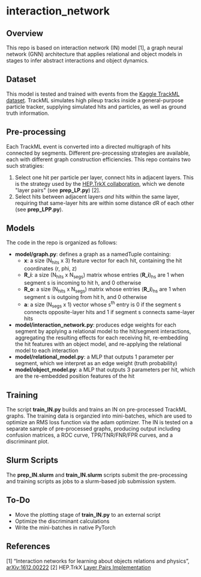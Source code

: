 # interaction_network
## Overview
This repo is based on interaction network (IN) model [1], a graph neural network (GNN) architecture that applies relational and object models in stages to infer abstract interactions and object dynamics. 

## Dataset 
This model is tested and trained with events from the [Kaggle TrackML dataset](https://www.kaggle.com/c/trackml-particle-identification). TrackML simulates high pileup tracks inside a general-purpose particle tracker, supplying simulated hits and particles, as well as ground truth information. 

## Pre-processing
Each TrackML event is converted into a directed multigraph of hits connected by segments. Different pre-processing strategies are available, each with different graph construction efficiencies. This repo contains two such stratigies:
   1) Select one hit per particle per layer, connect hits in adjacent layers. This is the strategy used by the [HEP.TrkX collaboration](https://heptrkx.github.io/), which we denote "layer pairs" (see **prep_LP.py**) [2]. 
   2) Select hits between adjacent layers *and* hits within the same layer, requiring that same-layer hits are within some distance dR of each other (see **prep_LPP.py**).

## Models
The code in the repo is organized as follows:
* **model/graph.py**: defines a graph as a namedTuple containing:
    * **x**:   a size (N<sub>hits</sub> x 3) feature vector for each hit, containing the hit coordinates (r, phi, z)
    * **R_i**: a size (N<sub>hits</sub> x N<sub>segs</sub>) matrix whose entries (**R_i**)<sub>hs</sub> are 1 when segment s is incoming to hit h, and 0 otherwise
    * **R_o**: a size (N<sub>hits</sub> x N<sub>segs</sub>) matrix whose entries (**R_i**)<sub>hs</sub> are 1 when segment s is outgoing from hit h, and 0 otherwise
    * **a**:   a size (N<sub>segs</sub> x 1) vector whose s<sup>th</sup> entry is 0 if the segment s connects opposite-layer hits and 1 if segment s connects same-layer hits
*   **model/interaction_network.py**: produces edge weights for each segment by applying a relational model to the hit/segment interactions, aggregating the resulting effects for each receiving hit, re-embedding the hit features with an object model, and re-applying the relational model to each interaction
*   **model/relational_model.py**: a MLP that outputs 1 parameter per segment, which we interpret as an edge weight (truth probability)
*   **model/object_model.py**: a MLP that outputs 3 parameters per hit, which are the re-embedded position features of the hit

## Training
The script **train_IN.py** builds and trains an IN on pre-processed TrackML graphs. The training data is organzied into mini-batches, which are used to optimize an RMS loss function via the adam optimizer. The IN is tested on a separate sample of pre-processed graphs, producing output including confusion matrices, a ROC curve, TPR/TNR/FNR/FPR curves, and a discriminant plot. 

## Slurm Scripts
The **prep_IN.slurm** and **train_IN.slurm** scripts submit the pre-processing and training scripts as jobs to a slurm-based job submission system.

## To-Do
* Move the plotting stage of **train_IN.py** to an external script
* Optimize the discriminant calculations
* Write the mini-batches in native PyTorch

## References
[1] “Interaction networks for learning about objects relations and physics”, [arXiv:1612.00222](https://arxiv.org/abs/1612.00222)
[2] HEP.TrkX [Layer Pairs Implementation](https://github.com/HEPTrkX/heptrkx-gnn-tracking/blob/master/prepare.py)
